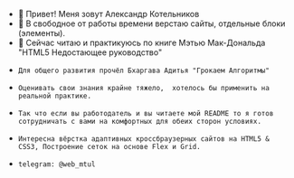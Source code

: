 - 👋 Привет! Меня зовут Александр Котельников 
- 👀 В свободное от работы времени верстаю сайты, отдельные блоки (элементы).
- 🌱 Сейчас читаю и практикуюсь по книге Мэтью Мак-Дональда "HTML5 Недостающее руководство"
-     Для общего развития прочёл Бхаргава Адитья "Грокаем Алгоритмы" 
-     Оценивать свои знания крайне тяжело,  хотелось бы применить на реальной практике.
-     Так что если вы работодатель и вы читаете мой README то я готов сотрудничать с вами на комфортных для обеих сторон условиях.
-     Интересна вёрстка адаптивных кроссбраузерных сайтов на HTML5 & CSS3, Построение сеток на основе Flex и Grid.
-     telegram: @web_mtul

<!---
Kotelnikov182/Kotelnikov182 is a ✨ special ✨ repository because its `README.md` (this file) appears on your GitHub profile.
You can click the Preview link to take a look at your changes.
--->
